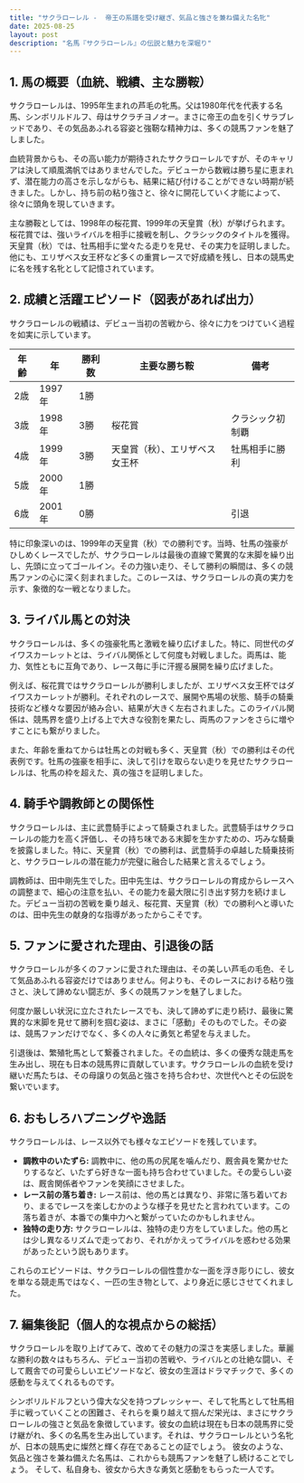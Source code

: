 ```yaml
---
title: "サクラローレル -  帝王の系譜を受け継ぎ、気品と強さを兼ね備えた名牝"
date: 2025-08-25
layout: post
description: "名馬『サクラローレル』の伝説と魅力を深堀り"
---
```


## 1. 馬の概要（血統、戦績、主な勝鞍）

サクラローレルは、1995年生まれの芦毛の牝馬。父は1980年代を代表する名馬、シンボリルドルフ、母はサクラチヨノオー。まさに帝王の血を引くサラブレッドであり、その気品あふれる容姿と強靭な精神力は、多くの競馬ファンを魅了しました。

血統背景からも、その高い能力が期待されたサクラローレルですが、そのキャリアは決して順風満帆ではありませんでした。デビューから数戦は勝ち星に恵まれず、潜在能力の高さを示しながらも、結果に結び付けることができない時期が続きました。しかし、持ち前の粘り強さと、徐々に開花していく才能によって、徐々に頭角を現していきます。

主な勝鞍としては、1998年の桜花賞、1999年の天皇賞（秋）が挙げられます。桜花賞では、強いライバルを相手に接戦を制し、クラシックのタイトルを獲得。天皇賞（秋）では、牡馬相手に堂々たる走りを見せ、その実力を証明しました。他にも、エリザベス女王杯など多くの重賞レースで好成績を残し、日本の競馬史に名を残す名牝として記憶されています。


## 2. 成績と活躍エピソード（図表があれば出力）

サクラローレルの戦績は、デビュー当初の苦戦から、徐々に力をつけていく過程を如実に示しています。

| 年齢 | 年 | 勝利数 | 主要な勝ち鞍 | 備考 |
|---|---|---|---|---|
| 2歳 | 1997年 | 1勝 |  |  |
| 3歳 | 1998年 | 3勝 | 桜花賞 | クラシック初制覇 |
| 4歳 | 1999年 | 3勝 | 天皇賞（秋）、エリザベス女王杯 | 牡馬相手に勝利 |
| 5歳 | 2000年 | 1勝 |  |  |
| 6歳 | 2001年 | 0勝 |  |  引退 |


特に印象深いのは、1999年の天皇賞（秋）での勝利です。当時、牡馬の強豪がひしめくレースでしたが、サクラローレルは最後の直線で驚異的な末脚を繰り出し、先頭に立ってゴールイン。その力強い走り、そして勝利の瞬間は、多くの競馬ファンの心に深く刻まれました。このレースは、サクラローレルの真の実力を示す、象徴的な一戦となりました。


## 3. ライバル馬との対決

サクラローレルは、多くの強豪牝馬と激戦を繰り広げました。特に、同世代のダイワスカーレットとは、ライバル関係として何度も対戦しました。両馬は、能力、気性ともに互角であり、レース毎に手に汗握る展開を繰り広げました。

例えば、桜花賞ではサクラローレルが勝利しましたが、エリザベス女王杯ではダイワスカーレットが勝利。それぞれのレースで、展開や馬場の状態、騎手の騎乗技術など様々な要因が絡み合い、結果が大きく左右されました。このライバル関係は、競馬界を盛り上げる上で大きな役割を果たし、両馬のファンをさらに増やすことにも繋がりました。

また、年齢を重ねてからは牡馬との対戦も多く、天皇賞（秋）での勝利はその代表例です。牡馬の強豪を相手に、決して引けを取らない走りを見せたサクラローレルは、牝馬の枠を超えた、真の強さを証明しました。


## 4. 騎手や調教師との関係性

サクラローレルは、主に武豊騎手によって騎乗されました。武豊騎手はサクラローレルの能力を高く評価し、その持ち味である末脚を生かすための、巧みな騎乗を披露しました。特に、天皇賞（秋）での勝利は、武豊騎手の卓越した騎乗技術と、サクラローレルの潜在能力が完璧に融合した結果と言えるでしょう。

調教師は、田中剛先生でした。田中先生は、サクラローレルの育成からレースへの調整まで、細心の注意を払い、その能力を最大限に引き出す努力を続けました。デビュー当初の苦戦を乗り越え、桜花賞、天皇賞（秋）での勝利へと導いたのは、田中先生の献身的な指導があったからこそです。


## 5. ファンに愛された理由、引退後の話

サクラローレルが多くのファンに愛された理由は、その美しい芦毛の毛色、そして気品あふれる容姿だけではありません。何よりも、そのレースにおける粘り強さと、決して諦めない闘志が、多くの競馬ファンを魅了しました。

何度か厳しい状況に立たされたレースでも、決して諦めずに走り続け、最後に驚異的な末脚を見せて勝利を掴む姿は、まさに「感動」そのものでした。その姿は、競馬ファンだけでなく、多くの人々に勇気と希望を与えました。

引退後は、繁殖牝馬として繋養されました。その血統は、多くの優秀な競走馬を生み出し、現在も日本の競馬界に貢献しています。サクラローレルの血統を受け継いだ馬たちは、その母譲りの気品と強さを持ち合わせ、次世代へとその伝説を繋いでいます。


## 6. おもしろハプニングや逸話

サクラローレルは、レース以外でも様々なエピソードを残しています。

* **調教中のいたずら:**  調教中に、他の馬の尻尾を噛んだり、厩舎員を驚かせたりするなど、いたずら好きな一面も持ち合わせていました。その愛らしい姿は、厩舎関係者やファンを笑顔にさせました。
* **レース前の落ち着き:**  レース前は、他の馬とは異なり、非常に落ち着いており、まるでレースを楽しむかのような様子を見せたと言われています。この落ち着きが、本番での集中力へと繋がっていたのかもしれません。
* **独特の走り方:**  サクラローレルは、独特の走り方をしていました。他の馬とは少し異なるリズムで走っており、それがかえってライバルを惑わせる効果があったという説もあります。


これらのエピソードは、サクラローレルの個性豊かな一面を浮き彫りにし、彼女を単なる競走馬ではなく、一匹の生き物として、より身近に感じさせてくれました。


## 7. 編集後記（個人的な視点からの総括）

サクラローレルを取り上げてみて、改めてその魅力の深さを実感しました。華麗な勝利の数々はもちろん、デビュー当初の苦戦や、ライバルとの壮絶な闘い、そして厩舎での可愛らしいエピソードなど、彼女の生涯はドラマチックで、多くの感動を与えてくれるものです。

シンボリルドルフという偉大な父を持つプレッシャー、そして牝馬として牡馬相手に戦っていくことの困難さ、それらを乗り越えて掴んだ栄光は、まさにサクラローレルの強さと気品を象徴しています。彼女の血統は現在も日本の競馬界に受け継がれ、多くの名馬を生み出しています。それは、サクラローレルという名牝が、日本の競馬史に燦然と輝く存在であることの証でしょう。  彼女のような、気品と強さを兼ね備えた名馬は、これからも競馬ファンを魅了し続けることでしょう。  そして、私自身も、彼女から大きな勇気と感動をもらった一人です。
